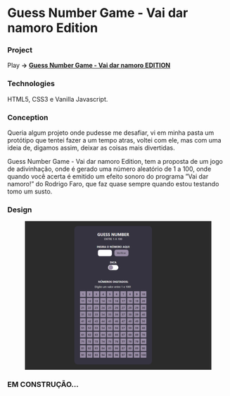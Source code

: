 # Guess Number Game - Vai dar namoro Edition

### Project

<p>Play <strong>-></strong> <a href="https://brunotznr.github.io/guessNumber-game/" target="_blank"><strong>Guess Number Game - Vai dar namoro EDITION</strong></a></p>

### Technologies

<p>HTML5, CSS3 e Vanilla Javascript.</p>

### Conception
<p>Queria algum projeto onde pudesse me desafiar, vi em minha pasta um protótipo que tentei fazer a um tempo atras, 
voltei com ele, mas com uma ideia de, digamos assim, deixar as coisas mais divertidas.</p>
<p>Guess Number Game - Vai dar namoro Edition, tem a proposta de um jogo de adivinhação, 
onde é gerado uma número aleatório de 1 a 100, onde quando você acerta é emitido um efeito sonoro do 
programa ”Vai dar namoro!” do Rodrigo Faro, que faz quase sempre quando estou testando tomo um susto.</p>

### Design

<figure style="display: flex;">
  <img src="./assets/img/NumberGuess-design04.png" alt="Design 03"/>
</figure>

### EM CONSTRUÇÃO...
